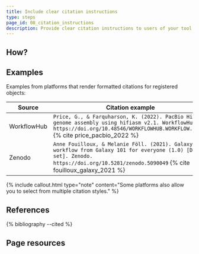 ```yaml
---
title: Include clear citation instructions
type: steps
page_id: 08_citation_instructions
description: Provide clear citation instructions to users of your tool or workflow, for example by using a standard file (e.g. CITATION.cff). 
---
```



## How?


## Examples

Examples from platforms that render formatted citations for registered objects:

| Source | Citation example                                                                                                                                                                                                              |
|--------|-------------------------------------------------------------------------------------------------------------------------------------------------------------------------------------------------------------------------------|
| WorkflowHub | `Price, G., & Farquharson, K. (2022). PacBio HiFi genome assembly using hifiasm v2.1. WorkflowHub. https://doi.org/10.48546/WORKFLOWHUB.WORKFLOW.221.3` {% cite price_pacbio_2022 %}                                 |
| Zenodo | `Anne Fouilloux, & Melanie Föll. (2021). Galaxy workflow from Galaxy 101 for everyone (1.0) [Data set]. Zenodo. https://doi.org/10.5281/zenodo.5090049` {% cite fouilloux_galaxy_2021 %} |

{% include callout.html type="note" content="Some platforms also allow you to select from multiple citation styles." %}



## References

{% bibliography --cited %}


## Page resources

